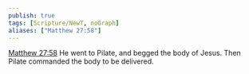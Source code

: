 ```yaml
---
publish: true
tags: [Scripture/NewT, noGraph]
aliases: ["Matthew 27:58"]
---
```

[Matthew 27:58](https://churchofjesuschrist.org/study/scriptures/nt/matt/27?lang=eng&id=p58#p58) He went to Pilate, and begged the body of Jesus. Then Pilate commanded the body to be delivered.
